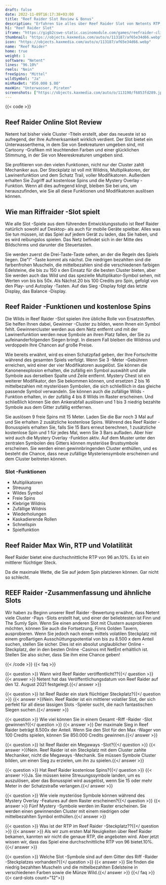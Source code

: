 ```yaml
---
draft: false
date: 2022-11-09T16:17:38+03:00
title: "Reef Raider Slot Review & Bonus"
description: "Erfahren Sie alles über Reef Raider Slot von Netents RTP, Volatilität, Funktionen, Auszahlungen und erhalten Sie kostenlose Spins und Boni von den besten Online -Casinos!"
h1: "Reef Raider Slot"
iframe: "https://gigb2cswe-static.casinomodule.com/games/reefraider-client/game/reefraider-client.xhtml?gameId=reefraider_not_mobile_sw&flashParams.wmode=opaque&server=https%3A%2F%2Fgigb2cswe-game.casinomodule.com%2F&lang=en&sessId=DEMO-23058b782ca44af4b815&operatorId=rizk&statisticEndpointURL=https://gcl.netentcdn.com/gcs/reportData&logsId=fac6fd7d-e1e4-4241-a298-b8697668b693&loadStarted=1627683487505&giOperatorConfig=%7B%22gameId%22%3A%22reefraider_not_mobile_sw%22%2C%22staticServer%22%3A%22https%3A%2F%2Fgigb2cswe-static.casinomodule.com%2F%22%2C%22targetElement%22%3A%22netentgame%22%2C%22width%22%3A1497%2C%22height%22%3A842%2C%22flashParams%22%3A%7B%22wmode%22%3A%22opaque%22%7D%2C%22server%22%3A%22https%3A%2F%2Fgigb2cswe-game.casinomodule.com%2F%22%2C%22lang%22%3A%22sv%22%2C%22sessId%22%3A%22DEMO-23058b782ca44af4XXXX%22%2C%22operatorId%22%3A%22rizk%22%7D&site=https://www.bigwinboard.com&casinourl=https://rizk.com&loadSeqNo=0"
thumbnail: "https://objects.kaxmedia.com/auto/o/113187/af65e34d66.webp"
icon: "https://objects.kaxmedia.com/auto/o/113187/af65e34d66.webp"
name: "Reef Raider"
home: true
weight: 1
software: "Netent"
lines: "96.10%"
reels: "Nein"
freeSpins: "Mittel"
wildSymbol: "Ja"
minMaxBet: "850.000 $.00"
maxWin: "Unterwasser, Piraten"
screenshots: ["https://objects.kaxmedia.com/auto/o/113190/f6853fd289.jpeg"]
---
```


{{< code >}}<h2>Reef Raider Online Slot Review</h2><p>Netent hat bisher viele Cluster -Titeln erstellt, aber das neueste ist so aufregend, der Ihre Aufmerksamkeit wirklich verdient. Der Slot bietet ein Unterwasserthema, in dem Sie von Seekreaturen umgeben sind, mit Cartoony -Grafiken mit leuchtenden Farben und einer glücklichen Stimmung, in der Sie von Meereskreaturen umgeben sind.</p><p>Sie profitieren von den vielen Funktionen, nicht nur der Cluster zahlt Mechaniker aus. Der Steckplatz ist voll mit Wildnis, Multiplikatoren, der Lawinenfunktion und dem Schatz Trail, voller Modifikatoren. Außerdem erhalten Sie Zugriff auf kostenlose Spins und die Mystery Overlay -Funktion. Wenn all dies aufregend klingt, bleiben Sie bei uns, um herauszufinden, wie Sie all diese Funktionen und Modifikatoren auslösen können.</p><h2>Wie man Riffraider -Slot spielt</h2><p>Wie alle Slot -Spiele aus dem führenden Entwicklungsstudio ist Reef Raider natürlich sowohl auf Desktop- als auch für mobile Geräte spielbar. Alles was Sie tun müssen, ist das Spiel auf jedem Gerät zu laden, das Sie haben, und es wird reibungslos spielen. Das Netz befindet sich in der Mitte des Bildschirms und darunter die Steuertasten.</p><p>Sie werden zuerst die Drei-Taste-Taste sehen, an der die Regeln des Spiels liegen. Die"I" -Taste kommt als nächst. Die niedrigen bezahlten sind die farbenfrohen Muscheln, die mittelbezahlen sind die verschiedenen farbigen Edelsteine, die bis zu 150 x den Einsatz für die besten Cluster bieten, aber Sie werden auch das Wild und das spezielle Multiplikator-Symbol sehen, mit Werten von bis bis 50x. Als Nächst.20 bis 100 Credits pro Spin, gefolgt von den Play- und Autoplay -Tasten. Auf das Sieg -Display folgt das letzte Display, das Balance -Display.</p><h2>Reef Raider -Funktionen und kostenlose Spins</h2><p>Die Wilds in Reef Raider -Slot spielen ihre übliche Rolle von Ersatzstoffen. Sie helfen Ihnen dabei, Gewinner -Cluster zu bilden, wenn Ihnen ein Symbol fehlt. Gewinnercluster werden aus dem Netz entfernt und mit der Lawinenfunktion werden neue Symbole an ihren Platz fallen, der Sie zu aufeinanderfolgenden Siegen bringt. In diesem Fall bleiben die Wildniss und verdoppeln Ihre Chancen auf große Preise.</p><p>Wie bereits erwähnt, wird es einen Schatzpfad geben, der Ihre Fortschritte während des gesamten Spiels verfolgt. Wenn Sie 3 -Meter -Gebühren erreichen, wird einer der vier Modifikatoren ausgelöst. Sie können die Kanonenexplosion erhalten, die zufällig ein Symbol auswählt und alle Symbole aus derselben Spalte und Zeile entfernt. Mystery Chest ist ein weiterer Modifikator, den Sie bekommen können, und ersetzen 2 bis 16 mittelbezahlen mit mysteriösen Symbolen, die sich schließlich in das gleiche passende Symbol verwandeln. Sie können auch die zufällige Wilds -Funktion erhalten, in der zufällig 4 bis 8 Wilds im Raster erscheinen. Und schließlich können Sie den Ankerabfall auslösen und 1 bis 3 niedrig bezahlte Symbole aus dem Gitter zufällig entfernen.</p><p>Sie auslösen 9 freie Spins mit 15 Meter. Laden Sie die Bar noch 3 Mal auf und Sie erhalten 2 zusätzliche kostenlose Spins. Während des Reef Raider -Bonusspiels erhalten Sie, falls Sie 15 Bars erneut berechnen, 1 zusätzliche kostenlose Spin und 1 für jedes Mal, wenn Sie 3 Bars aufladen. Aber hier wird auch die Mystery Overlay -Funktion aktiv. Auf dem Muster unter den zentralen Symbolen des Gitters können mysteriöse Brustsymbole erscheinen. Sie werden einen gewinnbringenden Cluster enthüllen, und es besteht die Chance, dass neue zufällige Mysteriensymbole erscheinen und dem Cluster beitreten können.</p><h3>
Slot -Funktionen</h3><ul>
<li></span>
Multiplikatoren</li>
<li></span>
Streuung</li>
<li></span>
Wildes Symbol</li>
<li></span>
Freie Spins</li>
<li></span>
Klebrige Wildnis</li>
<li></span>
Zufällige Wildnis</li>
<li></span>
Wiederholungen</li>
<li></span>
Kaskadierende Rollen</li>
<li></span>
Schnellspin</li>
<li></span>
Spielfunktion</li></ul><h2>Reef Raider Max Win, RTP und Volatilität</h2><p>Reef Raider bietet eine durchschnittliche RTP von 96 an.10%. Es ist ein mittlerer flüchtiger Steck.</p><p>Da die maximale Wette, die Sie auf jedem Spin platzieren können. Gar nicht so schlecht.</p><h2>REEF Raider -Zusammenfassung und ähnliche Slots</h2><p>Wir haben zu Beginn unserer Reef Raider -Bewertung erwähnt, dass Netent viele Cluster -Pays -Slots erstellt hat, und einer der beliebtesten ist Finn und The Sumly Spin. Wenn Sie einen anderen Slot mit Clustern ausprobieren möchten, können Sie auch die Fortsetzung, Finns Golden Tavern, ausprobieren. Wenn Sie jedoch nach einem mittels volatilen Steckplatz mit einem großartigen Ausschüttungspotential von bis zu 8.500 x dem Anteil suchen, stellen Sie sicher. Dies ist ein absolut unglaublicher Online -Steckplatz, der in den besten Online -Casinos mit NetEnt erhältlich ist. Stellen Sie also sicher, dass Sie ihm eine Chance geben!</p>
{{< /code >}}
{{< faq >}}

{{< question >}} Wann wird Reef Raider veröffentlicht??{{</ question >}}
{{< answer >}} Netent hat das Veröffentlichungsdatum von Reef Raider auf den 12. August 2021 festgelegt.{{</ answer >}}

{{< question >}} Ist Reef Raider ein stark flüchtiger Steckplatz?{{</ question >}}
{{< answer >}}Nein. Reef Raider ist ein mittlerer volatiler Slot, der sich perfekt für all diese lässigen Slots -Spieler sucht, die nach fantastischen Siegen suchen.{{</ answer >}}

{{< question >}} Wie viel können Sie in einem Gesamt -Riff -Raider -Slot gewinnen?{{</ question >}}
{{< answer >}} Der maximale Sieg in Reef Raider beträgt 8.500x der Anteil. Wenn Sie den Slot für den Max -Wager von 100 Credits spielen, können Sie 850.000 Credits gewinnen.{{</ answer >}}

{{< question >}} Ist Reef Raider ein Megaways -Slot?{{</ question >}}
{{< answer >}}Nein. Reef Raider ist ein Steckplatz mit dem Cluster zahlte Mechaniker, nicht die Megaways -Mechanik. Sie müssen Symbole Cluster bilden, um einen Sieg zu erzielen, um ihn zu spielen.{{</ answer >}}

{{< question >}} Hat Reef Raider kostenlose Spins?{{</ question >}}
{{< answer >}}Ja. Sie müssen keine Streuungssymbole landen, um es auszulösen, aber das Bonusspiel wird ausgelöst, wenn Sie 15 oder mehr Meter in der Schatzstraße verlangen.{{</ answer >}}

{{< question >}} Wie viele mysteriöse Symbole können während des Mystery Overlay -Features auf dem Raster erscheinen?{{</ question >}}
{{< answer >}} Fünf Mystery -Symbole werden im Raster erscheinen. Sie werden einen gewinnenden Cluster mit einem niedrigen oder mittelbezahlten Symbol enthüllen.{{</ answer >}}

{{< question >}} Was ist der RTP im Reef Raider -Steckplatz??{{</ question >}}
{{< answer >}} Als wir zum ersten Mal Neuigkeiten über Reef Raider bekamen, kannten wir nicht die genaue RTP, die angeboten wird. Aber jetzt wissen wir, dass das Spiel eine durchschnittliche RTP von 96 bietet.10%.{{</ answer >}}

{{< question >}} Welche Slot -Symbole sind auf dem Gitter des Riff -Raider -Steckplatzes vorhanden?{{</ question >}}
{{< answer >}} Sie finden die niedrig bezahlten Muscheln und die mittelbezahlten Edelsteine in verschiedenen Farben sowie die Münze Wild.{{</ answer >}}
{{</ faq >}}
{{< card-slots count="12">}}